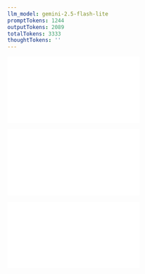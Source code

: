```yaml
---
llm_model: gemini-2.5-flash-lite
promptTokens: 1244
outputTokens: 2089
totalTokens: 3333
thoughtTokens: ''
---
```


![@](steps/_.6ae46e0b.md)

![@](steps/Revised%20Concept%201.e8495339.md)

![@](steps/response.919ae440.md)
